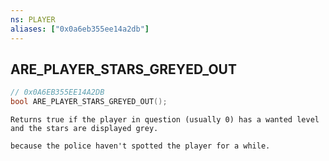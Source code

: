 ```yaml
---
ns: PLAYER
aliases: ["0x0a6eb355ee14a2db"]
---
```

## ARE_PLAYER_STARS_GREYED_OUT

```c
// 0x0A6EB355EE14A2DB
bool ARE_PLAYER_STARS_GREYED_OUT();
```

```
Returns true if the player in question (usually 0) has a wanted level and the stars are displayed grey.

because the police haven't spotted the player for a while.
```
